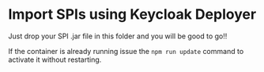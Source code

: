 # Import SPIs using Keycloak Deployer

Just drop your SPI .jar file in this folder and you will be good to go!! 

If the container is already running issue the `npm run update` command to activate it without restarting.